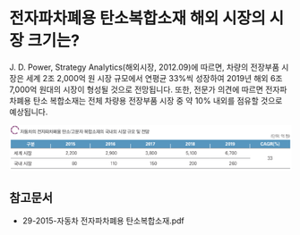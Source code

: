 # 전자파차폐용 탄소복합소재 해외 시장의 시장 크기는?

J. D. Power, Strategy Analytics(해외시장, 2012.09)에 따르면, 차량의 전장부품 시장은 세계 2조 2,000억 원 시장 규모에서 연평균 33%씩 성장하여 2019년 해외 6조 7,000억 원대의 시장이 형성될 것으로 전망됩니다.
또한, 전문가 의견에 따르면 전자파 차폐용 탄소 복합소재는 전체 차량용 전장부품 시장 중 약 10% 내외를 점유할 것으로 예상됩니다.

![](./images/전자파차폐용탄소복합소재_Q12_1_1.PNG)

## 참고문서
- 29-2015-자동차 전자파차폐용 탄소복합소재.pdf
